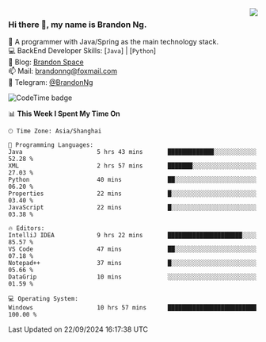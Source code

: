 <img  align="right" src="https://github-readme-stats-brandon0824.vercel.app/api/top-langs/?username=brandon0824&layout=compact">

### Hi there 👋, my name is Brandon Ng.

🌱 A programmer with Java/Spring as the main technology stack.  
💻 BackEnd Developer Skills: [`Java`] | [`Python`]  
📝 Blog: [Brandon Space](https://brandonng.tech)  
📫 Mail: brandonng@foxmail.com  
📰 Telegram: [@BrandonNg](https://t.me/BrandonNg24)  

![CodeTime badge](https://img.shields.io/endpoint?style=flat-square&url=https%3A%2F%2Fapi.codetime.dev%2Fshield%3Fid%3D128%26project%3D%26in%3D604800000)

<!--START_SECTION:waka-->
📊 **This Week I Spent My Time On** 

```text
🕑︎ Time Zone: Asia/Shanghai

💬 Programming Languages: 
Java                     5 hrs 43 mins       █████████████░░░░░░░░░░░░   52.28 % 
XML                      2 hrs 57 mins       ███████░░░░░░░░░░░░░░░░░░   27.03 % 
Python                   40 mins             ██░░░░░░░░░░░░░░░░░░░░░░░   06.20 % 
Properties               22 mins             █░░░░░░░░░░░░░░░░░░░░░░░░   03.40 % 
JavaScript               22 mins             █░░░░░░░░░░░░░░░░░░░░░░░░   03.38 % 

🔥 Editors: 
IntelliJ IDEA            9 hrs 22 mins       █████████████████████░░░░   85.57 % 
VS Code                  47 mins             ██░░░░░░░░░░░░░░░░░░░░░░░   07.18 % 
Notepad++                37 mins             █░░░░░░░░░░░░░░░░░░░░░░░░   05.66 % 
DataGrip                 10 mins             ░░░░░░░░░░░░░░░░░░░░░░░░░   01.59 % 

💻 Operating System: 
Windows                  10 hrs 57 mins      █████████████████████████   100.00 % 
```


 Last Updated on 22/09/2024 16:17:38 UTC
<!--END_SECTION:waka-->
